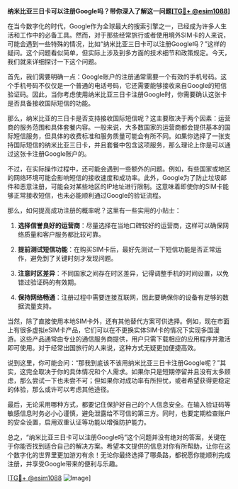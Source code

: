 **纳米比亚三日卡可以注册Google吗？带你深入了解这一问题[[TG💪+ @esim1088](https://t.me/s/esim1088)]**

在当今数字化的时代，Google作为全球最大的搜索引擎之一，已经成为许多人生活和工作中的必备工具。然而，对于那些经常旅行或者使用境外SIM卡的人来说，可能会遇到一些特殊的情况，比如“纳米比亚三日卡可以注册Google吗？”这样的疑问。这个问题看似简单，但实际上涉及到多方面的技术细节和政策规定。今天，我们就来详细探讨一下这个问题。

首先，我们需要明确一点：Google账户的注册通常需要一个有效的手机号码。这个手机号码不仅仅是一个普通的电话号码，它还需要能够接收来自Google的短信验证码。因此，当你考虑使用纳米比亚三日卡注册Google时，你需要确认这张卡是否具备接收国际短信的功能。

那么，纳米比亚的三日卡是否支持接收国际短信呢？这主要取决于两个因素：运营商的服务范围和具体套餐内容。一般来说，大多数国家的运营商都会提供基本的国际短信服务，但具体的收费标准和服务质量可能会有所不同。如果你选择了一张支持国际短信的纳米比亚三日卡，并且套餐中包含这项服务，那么理论上你是可以通过这张卡注册Google账户的。

不过，在实际操作过程中，还可能会遇到一些额外的问题。例如，有些国家或地区的网络环境可能会影响短信的接收速度和成功率。此外，Google为了防止垃圾邮件和恶意注册，可能会对某些地区的IP地址进行限制。这意味着即使你的SIM卡能够正常接收短信，也未必能顺利通过Google的验证流程。

那么，如何提高成功注册的概率呢？这里有一些实用的小贴士：

1. **选择信誉良好的运营商**：尽量选择在当地口碑较好的运营商，这样可以确保网络质量和客户服务都比较可靠。
   
2. **提前测试短信功能**：在购买SIM卡后，最好先测试一下短信功能是否正常运作，避免到了关键时刻才发现问题。
   
3. **注意时区差异**：不同国家之间存在时区差异，记得调整手机的时间设置，以免错过验证码的有效期。

4. **保持网络畅通**：注册过程中需要连接互联网，因此要确保你的设备有足够的数据流量支持。

当然，除了直接使用本地SIM卡外，还有其他替代方案可供选择。例如，现在市面上有很多虚拟eSIM卡产品，它们可以在不更换实体SIM卡的情况下实现多国漫游。这些产品通常由专业的通信服务商提供，用户只需下载相应的应用程序并激活即可使用。对于经常出国旅行的人来说，这种方式无疑更加便捷高效。

说到这里，你可能会问：“那我到底该不该用纳米比亚三日卡注册Google呢？”其实，这完全取决于你的具体情况和个人需求。如果你只是短期停留并且没有太多顾虑，那么尝试一下也未尝不可；但如果你对成功率有所担忧，或者希望获得更稳定的体验，那么或许可以考虑其他途径。

最后，无论采用哪种方式，都要记住保护好自己的个人信息安全。在输入验证码等敏感信息时务必小心谨慎，避免泄露给不可信的第三方。同时，也要定期检查账户的安全设置，启用双重认证等功能以增强防护能力。

总之，“纳米比亚三日卡可以注册Google吗”这个问题并没有绝对的答案，关键在于你能否找到适合自己的解决方案。希望本文提供的信息对你有所帮助，让你在这个数字化的世界里更加游刃有余！无论你最终选择了哪条路，都祝愿你能顺利完成注册，并享受Google带来的便利与乐趣。

[[TG💪+ @esim1088](https://t.me/s/esim1088) ![Image](https://i.postimg.cc/4NQfJmqS/Snipaste-2025-05-13-00-14-12.png)]